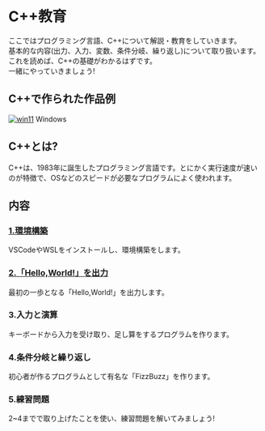 # C++教育
ここではプログラミング言語、C++について解説・教育をしていきます。  
基本的な内容(出力、入力、変数、条件分岐、繰り返し)について取り扱います。  
これを読めば、C++の基礎がわかるはずです。  
一緒にやっていきましょう!  
## C++で作られた作品例
[![win11](https://github.com/user-attachments/assets/cf3067e9-c6db-49a7-b280-dffb14af3323)](https://www.microsoft.com/ja-jp/windows?r=1)
Windows
## C++とは?
C++は、1983年に誕生したプログラミング言語です。とにかく実行速度が速いのが特徴で、OSなどのスピードが必要なプログラムによく使われます。  
## 内容
### [1.環境構築](https://github.com/kg-suken/WelcomeKit/tree/main/cpp/1-install)  
VSCodeやWSLをインストールし、環境構築をします。
### [2.「Hello,World!」を出力](https://github.com/kg-suken/WelcomeKit/tree/main/cpp/2-HelloWorld)
最初の一歩となる「Hello,World!」を出力します。  
### 3.入力と演算
キーボードから入力を受け取り、足し算をするプログラムを作ります。
### 4.条件分岐と繰り返し
初心者が作るプログラムとして有名な「FizzBuzz」を作ります。
### 5.練習問題
2~4までで取り上げたことを使い、練習問題を解いてみましょう!
